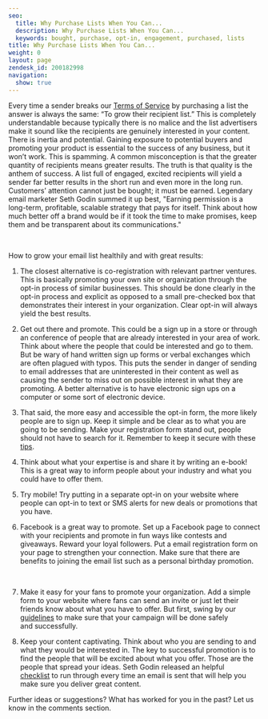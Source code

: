 ```yaml
---
seo:
  title: Why Purchase Lists When You Can...
  description: Why Purchase Lists When You Can...
  keywords: bought, purchase, opt-in, engagement, purchased, lists
title: Why Purchase Lists When You Can...
weight: 0
layout: page
zendesk_id: 200182998
navigation:
  show: true
---
```


Every time a sender breaks our [Terms of Service](http://sendgrid.com/email_policy.html)&nbsp;by purchasing a list the answer is always the same: “To grow their recipient list.” This is completely understandable because typically there is no malice and the list advertisers make it sound like the recipients are genuinely interested in your content. There is inertia and potential. Gaining exposure to potential buyers and promoting your product is essential to the success of any business, but it won’t work. This is spamming. A common misconception is that the greater quantity of recipients means greater results. The truth is that quality is the anthem of success. A list full of engaged, excited recipients will yield a sender far better results in the short run and even more in the long run. Customers’ attention cannot just be bought; it must be earned. Legendary email marketer Seth Godin summed it up best, "Earning permission is a long-term, profitable, scalable strategy that pays for itself. Think about how much better off a brand would be if it took the time to make promises, keep them and be transparent about its communications."

&nbsp;

How to grow your email list healthily and with great results:

  

1. The closest alternative is co-registration with relevant partner ventures. This is basically promoting your own site or organization through the opt-in process of similar businesses. This should be done clearly in the opt-in process and explicit as opposed to a small pre-checked box that demonstrates their interest in your organization. Clear opt-in will always yield the best results.

  

2. Get out there and promote. This could be a sign up in a store or through an conference of people that are already interested in your area of work. Think about where the people that could be interested and go to them. But be wary of hand written sign up forms or verbal exchanges which are often plagued with typos. This puts the sender in danger of sending to email addresses that are uninterested in their content as well as causing the sender to miss out on possible interest in what they are promoting. A better alternative is to have electronic sign ups on a computer or some sort of electronic device.

  

3. That said, the more easy and accessible the opt-in form, the more likely people are to sign up. Keep it simple and be clear as to what you are going to be sending. Make your registration form stand out, people should not have to search for it. Remember to keep it secure with these [tips](http://support.sendgrid.com/entries/21856326-Keeping-Your-Registration-Form-Secure).

  

4. Think about what your expertise is and share it by writing an e-book! This is a great way to inform people about your industry and what you could have to offer them.

  

5. Try mobile! Try putting in a separate opt-in on your website where people can opt-in to text or SMS alerts for new deals or promotions that you have.

  
6. Facebook is a great way to promote. Set up a Facebook page to connect with your recipients and promote in fun ways like contests and giveaways. Reward your loyal followers. Put a email registration form on your page to strengthen your connection. Make sure that there are benefits to joining the email list such as a personal birthday promotion.

&nbsp;

7. Make it easy for your fans to promote your organization. Add a simple form to your website where fans can send an invite or just let their friends know about what you have to offer. But first, swing by our [guidelines](http://support.sendgrid.com/entries/21262951-Peer-Initiated-Email-Invitation-Requirements) to make sure that your campaign will be done safely and&nbsp;successfully.&nbsp;  
  

 8. Keep your content captivating. Think about who you are sending to and what they would be interested in. The key to successful promotion is to find the people that will be excited about what you offer. Those are the people that spread your ideas. Seth Godin released an helpful&nbsp; [checklist](http://sethgodin.typepad.com/seths_blog/2008/06/email-checklist.html)&nbsp;to run through every time an email is sent that will help you make sure you deliver great content.&nbsp;  
  

Further ideas or suggestions? What has worked for you in the past? Let us know in the comments section.

